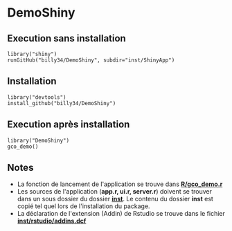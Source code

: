 # DemoShiny

## Execution sans installation

    library("shiny")
    runGitHub("billy34/DemoShiny", subdir="inst/ShinyApp")
    
## Installation

    library("devtools")
    install_github("billy34/DemoShiny")
    
## Execution après installation

    library("DemoShiny")
    gco_demo()
    
    
## Notes
* La fonction de lancement de l'application se trouve dans [**R/gco_demo.r**](R/gco_demo.r)
* Les sources de l'application (**app.r, ui.r, server.r**) doivent se trouver dans un sous dossier du dossier [**inst**](inst). Le contenu du dossier **inst** est copié tel quel lors de l'installation du package.
* La déclaration de l'extension (Addin) de Rstudio se trouve dans le fichier [**inst/rstudio/addins.dcf**](inst/rstudio/addins.dcf)
